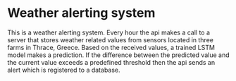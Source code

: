 # Weather alerting system
This is a weather alerting system. Every hour the api makes a call to a server that stores weather related values from sensors located in three farms in Thrace, Greece. 
Based on the received values, a trained LSTM model makes a prediction. If the difference between the predicted value and the current value exceeds a predefined threshold
then the api sends an alert which is registered to a database.
